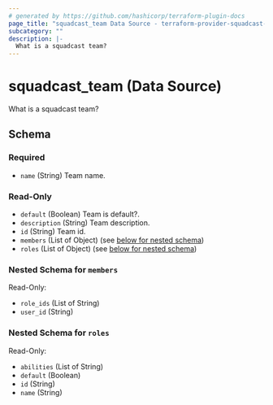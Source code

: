 ```yaml
---
# generated by https://github.com/hashicorp/terraform-plugin-docs
page_title: "squadcast_team Data Source - terraform-provider-squadcast-new"
subcategory: ""
description: |-
  What is a squadcast team?
---
```


# squadcast_team (Data Source)

What is a squadcast team?



<!-- schema generated by tfplugindocs -->
## Schema

### Required

- `name` (String) Team name.

### Read-Only

- `default` (Boolean) Team is default?.
- `description` (String) Team description.
- `id` (String) Team id.
- `members` (List of Object) (see [below for nested schema](#nestedatt--members))
- `roles` (List of Object) (see [below for nested schema](#nestedatt--roles))

<a id="nestedatt--members"></a>
### Nested Schema for `members`

Read-Only:

- `role_ids` (List of String)
- `user_id` (String)


<a id="nestedatt--roles"></a>
### Nested Schema for `roles`

Read-Only:

- `abilities` (List of String)
- `default` (Boolean)
- `id` (String)
- `name` (String)


